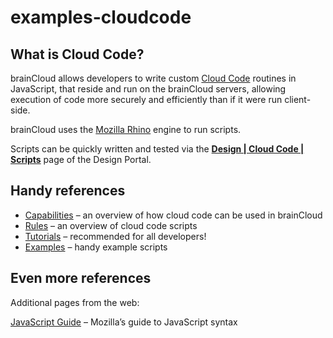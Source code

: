 # examples-cloudcode

## What is Cloud Code?

brainCloud allows developers to write custom [Cloud Code](https://getbraincloud.com/apidocs/apiref/#cc) routines in JavaScript, that reside and run on the brainCloud servers, allowing execution of code more securely and efficiently than if it were run client-side.

brainCloud uses the [Mozilla Rhino](https://developer.mozilla.org/en-US/docs/Mozilla/Projects/Rhino) engine to run scripts.

Scripts can be quickly written and tested via the [**Design | Cloud Code | Scripts**](https://portal.braincloudservers.com/login#/development/serverscripts-edit) page of the Design Portal.

## Handy references
* [Capabilities](https://getbraincloud.com/apidocs/api-modules/cloud-code/) – an overview of how cloud code can be used in brainCloud
* [Rules](https://getbraincloud.com/apidocs/cloud-code-central/cloud-code-tutorials/cloud-code-tutorial-background/) – an overview of cloud code scripts
* [Tutorials](https://getbraincloud.com/apidocs/cloud-code-central/cloud-code-tutorials/) – recommended for all developers!
* [Examples](examples/readme.md) – handy example scripts

## Even more references
Additional pages from the web:

[JavaScript Guide](https://developer.mozilla.org/en-US/docs/Web/JavaScript/Guide) – Mozilla’s guide to JavaScript syntax